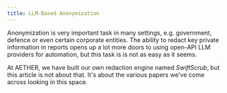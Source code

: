 ```yaml
---
title: LLM-Based Anonymization
---
```

Anonymization is very important task in many settings, e.g. government, defence or even certain corporate entities. The ability to redact key private information in reports opens up a lot more doors to using open-API LLM providers for automation, but this task is is not as easy as it seems.

At AETHER, we have built our own redaction engine named _SwiftScrub_, but this article is not about that. It's about the various papers we've come across looking in this space.